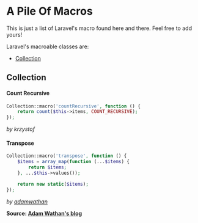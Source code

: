 # A Pile Of Macros
This is just a list of Laravel's macro found here and there. Feel free to add yours!

Laravel's macroable classes are:
* [Collection](#collection)

## Collection

#### Count Recursive
```php
Collection::macro('countRecursive', function () {
    return count($this->items, COUNT_RECURSIVE);
});
```
*by krzystof*

#### Transpose
```php
Collection::macro('transpose', function () {
    $items = array_map(function (...$items) {
        return $items;
    }, ...$this->values());

    return new static($items);
});
```
*by [adamwathan](https://github.com/adamwathan)*

**Source: [Adam Wathan's blog](http://adamwathan.me/2016/04/06/cleaning-up-form-input-with-transpose/)**

